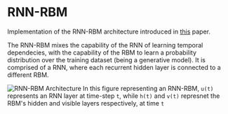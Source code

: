 # RNN-RBM

Implementation of the RNN-RBM architecture introduced in [this](http://www-etud.iro.umontreal.ca/~boulanni/ICML2012.pdf) paper.

The RNN-RBM mixes the capability of the RNN of learning temporal dependecies, with the capability of the RBM to learn a probability distribution over the training dataset (being a generative model). It is comprised of a RNN, where each recurrent hidden layer is connected to a different RBM.

![RNN-RBM Architecture](https://cdn-ak.f.st-hatena.com/images/fotolife/n/nkdkccmbr/20161006/20161006222106.png)
In this figure representing an RNN-RBM, `u(t)` represents an RNN layer at time-step `t`, while `h(t)` and `v(t)` represnet the RBM's hidden and visible layers respectively, at time `t`
